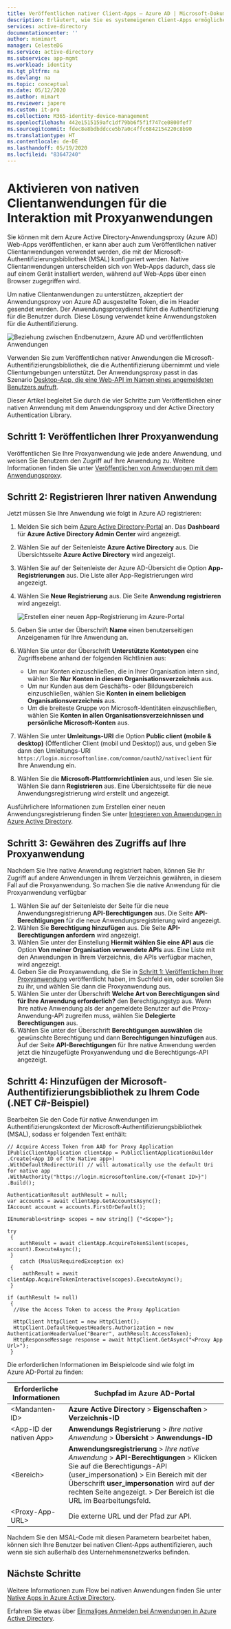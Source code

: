 ```yaml
---
title: Veröffentlichen nativer Client-Apps – Azure AD | Microsoft-Dokumentation
description: Erläutert, wie Sie es systemeigenen Client-Apps ermöglichen, mit einem Azure AD-Anwendungsproxyconnector zu kommunizieren und so einen sicheren Remotezugriff auf lokale Anwendungen bereitzustellen.
services: active-directory
documentationcenter: ''
author: msmimart
manager: CelesteDG
ms.service: active-directory
ms.subservice: app-mgmt
ms.workload: identity
ms.tgt_pltfrm: na
ms.devlang: na
ms.topic: conceptual
ms.date: 05/12/2020
ms.author: mimart
ms.reviewer: japere
ms.custom: it-pro
ms.collection: M365-identity-device-management
ms.openlocfilehash: 442e1515159afc1df79bb6f5f1f747ce0800fef7
ms.sourcegitcommit: fdec8e8bdbddcce5b7a0c4ffc6842154220c8b90
ms.translationtype: HT
ms.contentlocale: de-DE
ms.lasthandoff: 05/19/2020
ms.locfileid: "83647240"
---
```

# <a name="how-to-enable-native-client-applications-to-interact-with-proxy-applications"></a>Aktivieren von nativen Clientanwendungen für die Interaktion mit Proxyanwendungen

Sie können mit dem Azure Active Directory-Anwendungsproxy (Azure AD) Web-Apps veröffentlichen, er kann aber auch zum Veröffentlichen nativer Clientanwendungen verwendet werden, die mit der Microsoft-Authentifizierungsbibliothek (MSAL) konfiguriert werden. Native Clientanwendungen unterscheiden sich von Web-Apps dadurch, dass sie auf einem Gerät installiert werden, während auf Web-Apps über einen Browser zugegriffen wird.

Um native Clientanwendungen zu unterstützen, akzeptiert der Anwendungsproxy von Azure AD ausgestellte Token, die im Header gesendet werden. Der Anwendungsproxydienst führt die Authentifizierung für die Benutzer durch. Diese Lösung verwendet keine Anwendungstoken für die Authentifizierung.

![Beziehung zwischen Endbenutzern, Azure AD und veröffentlichten Anwendungen](./media/application-proxy-configure-native-client-application/richclientflow.png)

Verwenden Sie zum Veröffentlichen nativer Anwendungen die Microsoft-Authentifizierungsbibliothek, die die Authentifizierung übernimmt und viele Clientumgebungen unterstützt. Der Anwendungsproxy passt in das Szenario [Desktop-App, die eine Web-API im Namen eines angemeldeten Benutzers aufruft](https://docs.microsoft.com/azure/active-directory/develop/authentication-flows-app-scenarios#desktop-app-that-calls-a-web-api-on-behalf-of-a-signed-in-user).

Dieser Artikel begleitet Sie durch die vier Schritte zum Veröffentlichen einer nativen Anwendung mit dem Anwendungsproxy und der Active Directory Authentication Library.

## <a name="step-1-publish-your-proxy-application"></a>Schritt 1: Veröffentlichen Ihrer Proxyanwendung

Veröffentlichen Sie Ihre Proxyanwendung wie jede andere Anwendung, und weisen Sie Benutzern den Zugriff auf Ihre Anwendung zu. Weitere Informationen finden Sie unter [Veröffentlichen von Anwendungen mit dem Anwendungsproxy](application-proxy-add-on-premises-application.md).

## <a name="step-2-register-your-native-application"></a>Schritt 2: Registrieren Ihrer nativen Anwendung

Jetzt müssen Sie Ihre Anwendung wie folgt in Azure AD registrieren:

1. Melden Sie sich beim [Azure Active Directory-Portal](https://aad.portal.azure.com/) an. Das **Dashboard** für **Azure Active Directory Admin Center** wird angezeigt.
1. Wählen Sie auf der Seitenleiste **Azure Active Directory** aus. Die Übersichtsseite **Azure Active Directory** wird angezeigt.
1. Wählen Sie auf der Seitenleiste der Azure AD-Übersicht die Option **App-Registrierungen** aus. Die Liste aller App-Registrierungen wird angezeigt.
1. Wählen Sie **Neue Registrierung** aus. Die Seite **Anwendung registrieren** wird angezeigt.

   ![Erstellen einer neuen App-Registrierung im Azure-Portal](./media/application-proxy-configure-native-client-application/create.png)

1. Geben Sie unter der Überschrift **Name** einen benutzerseitigen Anzeigenamen für Ihre Anwendung an.
1. Wählen Sie unter der Überschrift **Unterstützte Kontotypen** eine Zugriffsebene anhand der folgenden Richtlinien aus:

   - Um nur Konten einzuschließen, die in Ihrer Organisation intern sind, wählen Sie **Nur Konten in diesem Organisationsverzeichnis** aus.
   - Um nur Kunden aus dem Geschäfts- oder Bildungsbereich einzuschließen, wählen Sie **Konten in einem beliebigen Organisationsverzeichnis** aus.
   - Um die breiteste Gruppe von Microsoft-Identitäten einzuschließen, wählen Sie **Konten in allen Organisationsverzeichnissen und persönliche Microsoft-Konten** aus.
1. Wählen Sie unter **Umleitungs-URI** die Option **Public client (mobile & desktop)** (Öffentlicher Client (mobil und Desktop)) aus, und geben Sie dann den Umleitungs-URI `https://login.microsoftonline.com/common/oauth2/nativeclient` für Ihre Anwendung ein.
1. Wählen Sie die **Microsoft-Plattformrichtlinien** aus, und lesen Sie sie. Wählen Sie dann **Registrieren** aus. Eine Übersichtsseite für die neue Anwendungsregistrierung wird erstellt und angezeigt.

Ausführlichere Informationen zum Erstellen einer neuen Anwendungsregistrierung finden Sie unter [Integrieren von Anwendungen in Azure Active Directory](../develop/quickstart-register-app.md).

## <a name="step-3-grant-access-to-your-proxy-application"></a>Schritt 3: Gewähren des Zugriffs auf Ihre Proxyanwendung

Nachdem Sie Ihre native Anwendung registriert haben, können Sie ihr Zugriff auf andere Anwendungen in Ihrem Verzeichnis gewähren, in diesem Fall auf die Proxyanwendung. So machen Sie die native Anwendung für die Proxyanwendung verfügbar

1. Wählen Sie auf der Seitenleiste der Seite für die neue Anwendungsregistrierung **API-Berechtigungen** aus. Die Seite **API-Berechtigungen** für die neue Anwendungsregistrierung wird angezeigt.
1. Wählen Sie **Berechtigung hinzufügen** aus. Die Seite **API-Berechtigungen anfordern** wird angezeigt.
1. Wählen Sie unter der Einstellung **Hiermit wählen Sie eine API aus** die Option **Von meiner Organisation verwendete APIs** aus. Eine Liste mit den Anwendungen in Ihrem Verzeichnis, die APIs verfügbar machen, wird angezeigt.
1. Geben Sie die Proxyanwendung, die Sie in [Schritt 1: Veröffentlichen Ihrer Proxyanwendung](https://docs.microsoft.com/azure/active-directory/manage-apps/application-proxy-configure-native-client-application#step-1-publish-your-proxy-application) veröffentlicht haben, im Suchfeld ein, oder scrollen Sie zu ihr, und wählen Sie dann die Proxyanwendung aus.
1. Wählen Sie unter der Überschrift **Welche Art von Berechtigungen sind für Ihre Anwendung erforderlich?** den Berechtigungstyp aus. Wenn Ihre native Anwendung als der angemeldete Benutzer auf die Proxy-Anwendung-API zugreifen muss, wählen Sie **Delegierte Berechtigungen** aus.
1. Wählen Sie unter der Überschrift **Berechtigungen auswählen** die gewünschte Berechtigung und dann **Berechtigungen hinzufügen** aus. Auf der Seite **API-Berechtigungen** für Ihre native Anwendung werden jetzt die hinzugefügte Proxyanwendung und die Berechtigungs-API angezeigt.

## <a name="step-4-add-the-microsoft-authentication-library-to-your-code-net-c-sample"></a>Schritt 4: Hinzufügen der Microsoft-Authentifizierungsbibliothek zu Ihrem Code (.NET C#-Beispiel)

Bearbeiten Sie den Code für native Anwendungen im Authentifizierungskontext der Microsoft-Authentifizierungsbibliothek (MSAL), sodass er folgenden Text enthält: 

```         
// Acquire Access Token from AAD for Proxy Application
IPublicClientApplication clientApp = PublicClientApplicationBuilder
.Create(<App ID of the Native app>)
.WithDefaultRedirectUri() // will automatically use the default Uri for native app
.WithAuthority("https://login.microsoftonline.com/{<Tenant ID>}")
.Build();

AuthenticationResult authResult = null;
var accounts = await clientApp.GetAccountsAsync();
IAccount account = accounts.FirstOrDefault();

IEnumerable<string> scopes = new string[] {"<Scope>"};

try
 {
    authResult = await clientApp.AcquireTokenSilent(scopes, account).ExecuteAsync();
 }
    catch (MsalUiRequiredException ex)
 {
     authResult = await clientApp.AcquireTokenInteractive(scopes).ExecuteAsync();                
 }

if (authResult != null)
 {
  //Use the Access Token to access the Proxy Application

  HttpClient httpClient = new HttpClient();
  HttpClient.DefaultRequestHeaders.Authorization = new AuthenticationHeaderValue("Bearer", authResult.AccessToken);
  HttpResponseMessage response = await httpClient.GetAsync("<Proxy App Url>");
 }
```

Die erforderlichen Informationen im Beispielcode sind wie folgt im Azure AD-Portal zu finden:

| Erforderliche Informationen | Suchpfad im Azure AD-Portal |
| --- | --- |
| \<Mandanten-ID> | **Azure Active Directory** > **Eigenschaften** > **Verzeichnis-ID** |
| \<App-ID der nativen App> | **Anwendungs Registrierung** > *Ihre native Anwendung* > **Übersicht** > **Anwendungs-ID** |
| \<Bereich> | **Anwendungsregistrierung** > *Ihre native Anwendung* > **API-Berechtigungen** > Klicken Sie auf die Berechtigungs-API (user_impersonation) > Ein Bereich mit der Überschrift **user_impersonation** wird auf der rechten Seite angezeigt. > Der Bereich ist die URL im Bearbeitungsfeld.
| \<Proxy-App-URL> | Die externe URL und der Pfad zur API.

Nachdem Sie den MSAL-Code mit diesen Parametern bearbeitet haben, können sich Ihre Benutzer bei nativen Client-Apps authentifizieren, auch wenn sie sich außerhalb des Unternehmensnetzwerks befinden.

## <a name="next-steps"></a>Nächste Schritte

Weitere Informationen zum Flow bei nativen Anwendungen finden Sie unter [Native Apps in Azure Active Directory](../azuread-dev/native-app.md).

Erfahren Sie etwas über [Einmaliges Anmelden bei Anwendungen in Azure Active Directory](what-is-single-sign-on.md#choosing-a-single-sign-on-method).